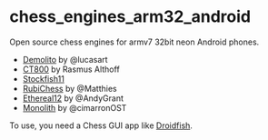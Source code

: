 # chess_engines_arm32_android
Open source chess engines for armv7 32bit neon Android phones.
* [Demolito](Demolito_armv7.zip) by @lucasart
* [CT800](https://www.ct800.net/download/ct800-v1.45.zip) by Rasmus Althoff
* [Stockfish11](Stockfish11_armv7.zip)
* [RubiChess](https://github.com/Matthies/RubiChess/releases/download/20221203/Android-stable-binaries-20221203.zip) by @Matthies
* [Ethereal12](https://github.com/AndyGrant/Ethereal/releases/download/v12.75/Ethereal12.75-armv7) by @AndyGrant
* [Monolith](https://github.com/cimarronOST/Monolith/releases/download/v2.01/Monolith-armv7) by @cimarronOST

To use, you need a Chess GUI app like [Droidfish](https://f-droid.org/en/packages/org.petero.droidfish/).
